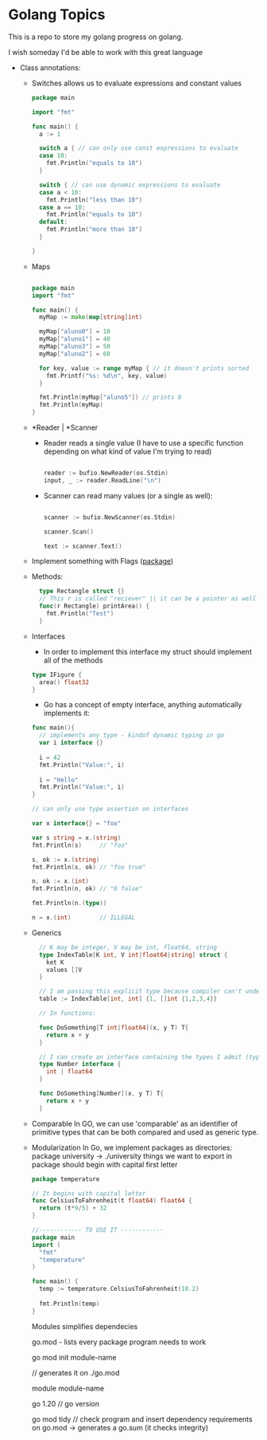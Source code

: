 # Golang Topics

This is a repo to store my golang progress on golang.

I wish someday I'd be able to work with this great language

- Class annotations:
  - Switches allows us to evaluate expressions and constant values
  
    ```go
    package main

    import "fmt"

    func main() {
      a := 1

      switch a { // can only use const expressions to evaluate
      case 10:
        fmt.Println("equals to 10")
      }

      switch { // can use dynamic expressions to evaluate
      case a < 10:
        fmt.Println("less than 10")
      case a == 10:
        fmt.Println("equals to 10")
      default:
        fmt.Println("more than 10")
      }

    }
    ```
    
  - Maps
    
    
    ```go
    
    package main
    import "fmt"

    func main() {
      myMap := make(map[string]int)

      myMap["aluno0"] = 10
      myMap["aluno1"] = 40
      myMap["aluno3"] = 50
      myMap["aluno2"] = 60

      for key, value := range myMap { // it doesn't prints sorted
        fmt.Printf("%s: %d\n", key, value)
      }

      fmt.Println(myMap["aluno5"]) // prints 0
      fmt.Println(myMap)
    }
    
    ```
  - *Reader | *Scanner
    - Reader reads a single value (I have to use a specific function depending on what kind of value I'm trying to read)
      ```go
      
      reader := bufio.NewReader(os.Stdin)
      input, _ := reader.ReadLine("\n")      
      
      ```
    - Scanner can read many values (or a single as well):
      
      ```go
      
      scanner := bufio.NewScanner(os.Stdin)
      
      scanner.Scan()
      
      text := scanner.Text()
      
      ``` 
      
  - Implement something with Flags ([package](https://pkg.go.dev/flag))
  
  - Methods:
  
    ```go
      type Rectangle struct {}
      // This r is called "reciever" || it can be a pointer as well
      func(r Rectangle) printArea() {
        fmt.Println("Test")
      }
    ```
  - Interfaces
  
    - In order to implement this interface my struct should implement all of the methods
    ```go
    type IFigure {
      area() float32
    }  
    ```
    - Go has a concept of empty interface, anything automatically implements it:
    
    ```go
    func main(){
      // implements any type - kindof dynamic typing in go
      var i interface {}
      
      i = 42
      fmt.Println("Value:", i)
      
      i = "Hello"
      fmt.Println("Value:", i)
    }
    
    // can only use type assertion on interfaces
    
    var x interface{} = "foo"

    var s string = x.(string)
    fmt.Println(s)     // "foo"

    s, ok := x.(string)
    fmt.Println(s, ok) // "foo true"

    n, ok := x.(int)
    fmt.Println(n, ok) // "0 false"

    fmt.Println(n.(type))
    
    n = x.(int)        // ILLEGAL
    ```
    
  - Generics
    ```go
      // K may be integer, V may be int, float64, string
      type IndexTable[K int, V int|float64|string] struct {
        ket K
        values []V
      }

      // I am passing this explicit type because compiler can't understand it sometimes
      table := IndexTable[int, int] {1, []int {1,2,3,4}}

      // In functions:

      func DoSomething[T int|float64](x, y T) T{
        return x + y
      }

      // I can create an interface containing the types I admit (type set)
      type Number interface {
        int | float64
      }

      func DoSomething[Number](x, y T) T{
        return x + y
      }
    ```


  - Comparable
    In GO, we can use 'comparable' as an identifier of primitive types that can be both compared and used as generic type.
    
  - Modularization
    In Go, we implement packages as directories:
    package university -> ./university
    things we want to export in package should begin with capital first letter
    
    ```go
    package temperature
    
    // It begins with capital letter
    func CelsiusToFahrenheit(t float64) float64 {
      return (t*9/5) + 32
    }
    
    //------------ TO USE IT ------------
    package main
    import (
      "fmt"  
      "temperature"
    )
    
    func main() {
      temp := temperature.CelsiusToFahrenheit(10.2)
      
      fmt.Println(temp)
    }
    
    ```
    
    Modules simplifies dependecies
    
    go.mod - lists every package program needs to work
    
    go mod init module-name
    
    // generates it on ./go.mod
    
    module module-name
    
    go 1.20 // go version
    
    go mod tidy // check program and insert dependency requirements on go.mod -> generates a go.sum (it checks integrity)
    
   


    
    
